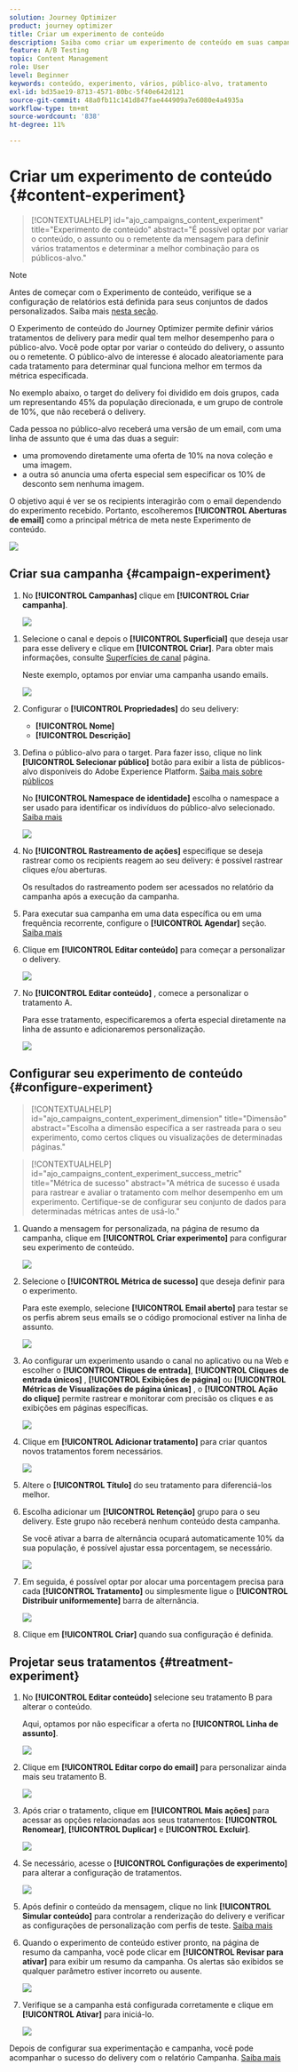 ```yaml
---
solution: Journey Optimizer
product: journey optimizer
title: Criar um experimento de conteúdo
description: Saiba como criar um experimento de conteúdo em suas campanhas
feature: A/B Testing
topic: Content Management
role: User
level: Beginner
keywords: conteúdo, experimento, vários, público-alvo, tratamento
exl-id: bd35ae19-8713-4571-80bc-5f40e642d121
source-git-commit: 48a0fb11c141d847fae444909a7e6080e4a4935a
workflow-type: tm+mt
source-wordcount: '838'
ht-degree: 11%

---
```


# Criar um experimento de conteúdo {#content-experiment}

>[!CONTEXTUALHELP]
>id="ajo_campaigns_content_experiment"
>title="Experimento de conteúdo"
>abstract="É possível optar por variar o conteúdo, o assunto ou o remetente da mensagem para definir vários tratamentos e determinar a melhor combinação para os públicos-alvo."

>[!NOTE]
>
>Antes de começar com o Experimento de conteúdo, verifique se a configuração de relatórios está definida para seus conjuntos de dados personalizados. Saiba mais [nesta seção](reporting-configuration.md).

O Experimento de conteúdo do Journey Optimizer permite definir vários tratamentos de delivery para medir qual tem melhor desempenho para o público-alvo. Você pode optar por variar o conteúdo do delivery, o assunto ou o remetente. O público-alvo de interesse é alocado aleatoriamente para cada tratamento para determinar qual funciona melhor em termos da métrica especificada.

No exemplo abaixo, o target do delivery foi dividido em dois grupos, cada um representando 45% da população direcionada, e um grupo de controle de 10%, que não receberá o delivery.

Cada pessoa no público-alvo receberá uma versão de um email, com uma linha de assunto que é uma das duas a seguir:

* uma promovendo diretamente uma oferta de 10% na nova coleção e uma imagem.
* a outra só anuncia uma oferta especial sem especificar os 10% de desconto sem nenhuma imagem.

O objetivo aqui é ver se os recipients interagirão com o email dependendo do experimento recebido. Portanto, escolheremos **[!UICONTROL Aberturas de email]** como a principal métrica de meta neste Experimento de conteúdo.

![](assets/content_experiment.png)

## Criar sua campanha {#campaign-experiment}

1. No **[!UICONTROL Campanhas]** clique em **[!UICONTROL Criar campanha]**.

   ![](assets/content_experiment_1.png)

<!--
1. In the **[!UICONTROL Properties]** section, choose your **[!UICONTROL Campaign type]**:

    * **[!UICONTROL Scheduled]**: designed to send marketing messages and can be executed immediately or at a specified date.

    * **[!UICONTROL API-Triggered]**: designed to send transactional messages, such as password reset notifications or cart abandonment reminders. 
    
        To execute an API-triggered campaign, you will need to make an API call. [Learn more](api-triggered-campaigns.md)
-->
1. Selecione o canal e depois o **[!UICONTROL Superficial]** que deseja usar para esse delivery e clique em **[!UICONTROL Criar]**. Para obter mais informações, consulte [Superfícies de canal](../configuration/channel-surfaces.md) página.

   Neste exemplo, optamos por enviar uma campanha usando emails.

   ![](assets/content_experiment_2.png)

1. Configurar o **[!UICONTROL Propriedades]** do seu delivery:
   * **[!UICONTROL Nome]**
   * **[!UICONTROL Descrição]**

1. Defina o público-alvo para o target. Para fazer isso, clique no link **[!UICONTROL Selecionar público]** botão para exibir a lista de públicos-alvo disponíveis do Adobe Experience Platform. [Saiba mais sobre públicos](../audience/about-audiences.md)

   No **[!UICONTROL Namespace de identidade]** escolha o namespace a ser usado para identificar os indivíduos do público-alvo selecionado. [Saiba mais](get-started-experiment.md#content-experiment-work)

   ![](assets/content_experiment_16.png)

1. No **[!UICONTROL Rastreamento de ações]** especifique se deseja rastrear como os recipients reagem ao seu delivery: é possível rastrear cliques e/ou aberturas.

   Os resultados do rastreamento podem ser acessados no relatório da campanha após a execução da campanha.

1. Para executar sua campanha em uma data específica ou em uma frequência recorrente, configure o **[!UICONTROL Agendar]** seção. [Saiba mais](create-campaign.md)

1. Clique em **[!UICONTROL Editar conteúdo]** para começar a personalizar o delivery.

   ![](assets/content_experiment_17.png)

1. No **[!UICONTROL Editar conteúdo]** , comece a personalizar o tratamento A.

   Para esse tratamento, especificaremos a oferta especial diretamente na linha de assunto e adicionaremos personalização.

   ![](assets/content_experiment_5.png)

## Configurar seu experimento de conteúdo {#configure-experiment}

>[!CONTEXTUALHELP]
>id="ajo_campaigns_content_experiment_dimension"
>title="Dimensão"
>abstract="Escolha a dimensão específica a ser rastreada para o seu experimento, como certos cliques ou visualizações de determinadas páginas."

>[!CONTEXTUALHELP]
>id="ajo_campaigns_content_experiment_success_metric"
>title="Métrica de sucesso"
>abstract="A métrica de sucesso é usada para rastrear e avaliar o tratamento com melhor desempenho em um experimento. Certifique-se de configurar seu conjunto de dados para determinadas métricas antes de usá-lo."

1. Quando a mensagem for personalizada, na página de resumo da campanha, clique em **[!UICONTROL Criar experimento]** para configurar seu experimento de conteúdo.

   ![](assets/content_experiment_3.png)

1. Selecione o **[!UICONTROL Métrica de sucesso]** que deseja definir para o experimento.

   Para este exemplo, selecione **[!UICONTROL Email aberto]** para testar se os perfis abrem seus emails se o código promocional estiver na linha de assunto.

   ![](assets/content_experiment_11.png)

1. Ao configurar um experimento usando o canal no aplicativo ou na Web e escolher o **[!UICONTROL Cliques de entrada]**, **[!UICONTROL Cliques de entrada únicos]** , **[!UICONTROL Exibições de página]** ou **[!UICONTROL Métricas de Visualizações de página únicas]** , o **[!UICONTROL Ação do clique]**  permite rastrear e monitorar com precisão os cliques e as exibições em páginas específicas.

   ![](assets/content_experiment_20.png)

1. Clique em **[!UICONTROL Adicionar tratamento]** para criar quantos novos tratamentos forem necessários.

   ![](assets/content_experiment_8.png)

1. Altere o **[!UICONTROL Título]** do seu tratamento para diferenciá-los melhor.

1. Escolha adicionar um **[!UICONTROL Retenção]** grupo para o seu delivery. Este grupo não receberá nenhum conteúdo desta campanha.

   Se você ativar a barra de alternância ocupará automaticamente 10% da sua população, é possível ajustar essa porcentagem, se necessário.

   ![](assets/content_experiment_12.png)

1. Em seguida, é possível optar por alocar uma porcentagem precisa para cada **[!UICONTROL Tratamento]** ou simplesmente ligue o **[!UICONTROL Distribuir uniformemente]** barra de alternância.

   ![](assets/content_experiment_13.png)

1. Clique em **[!UICONTROL Criar]** quando sua configuração é definida.

## Projetar seus tratamentos {#treatment-experiment}

1. No **[!UICONTROL Editar conteúdo]** selecione seu tratamento B para alterar o conteúdo.

   Aqui, optamos por não especificar a oferta no **[!UICONTROL Linha de assunto]**.

   ![](assets/content_experiment_18.png)

1. Clique em **[!UICONTROL Editar corpo do email]** para personalizar ainda mais seu tratamento B.

   ![](assets/content_experiment_9.png)

1. Após criar o tratamento, clique em **[!UICONTROL Mais ações]** para acessar as opções relacionadas aos seus tratamentos: **[!UICONTROL Renomear]**, **[!UICONTROL Duplicar]** e **[!UICONTROL Excluir]**.

   ![](assets/content_experiment_7.png)

1. Se necessário, acesse o **[!UICONTROL Configurações de experimento]** para alterar a configuração de tratamentos.

   ![](assets/content_experiment_19.png)

1. Após definir o conteúdo da mensagem, clique no link **[!UICONTROL Simular conteúdo]** para controlar a renderização do delivery e verificar as configurações de personalização com perfis de teste. [Saiba mais](../email/preview.md)

1. Quando o experimento de conteúdo estiver pronto, na página de resumo da campanha, você pode clicar em **[!UICONTROL Revisar para ativar]** para exibir um resumo da campanha. Os alertas são exibidos se qualquer parâmetro estiver incorreto ou ausente.

   ![](assets/content_experiment_15.png)

1. Verifique se a campanha está configurada corretamente e clique em **[!UICONTROL Ativar]** para iniciá-lo.

   ![](assets/content_experiment_14.png)

Depois de configurar sua experimentação e campanha, você pode acompanhar o sucesso do delivery com o relatório Campanha. [Saiba mais](../reports/campaign-global-report.md#experimentation-report)
